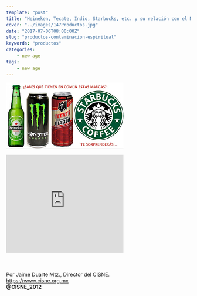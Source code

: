 ```yaml
---
template: "post"
title: "Heineken, Tecate, Indio, Starbucks, etc. y su relación con el Maligno"
cover: "../images/147Productos.jpg"
date: "2017-07-06T08:00:00Z"
slug: "productos-contaminacion-espiritual"
keywords: "productos"
categories: 
    - new age
tags:
    - new age
---
```


![pokemon](../images/147Productos.jpg) 

<iframe width="320" height="266" src="https://www.youtube.com/embed/7iF2y7_JFpM" title="YouTube video player" frameborder="0" allow="accelerometer; autoplay; clipboard-write; encrypted-media; gyroscope; picture-in-picture" allowfullscreen></iframe>

<br/><br/>
Por Jaime Duarte Mtz., Director del CISNE.  
<https://www.cisne.org.mx>  
**@CISNE_2012**